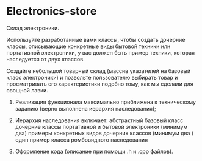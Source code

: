 # Electronics-store

Склад электроники.

Используйте разработанные вами классы, чтобы создать дочерние классы, описывающие конкретные виды бытовой техники или портативной электроники, у вас должен быть пример техники, которая наследуется от двух классов.

Создайте небольшой товарный склад (массив указателей на базовый класс электроники) и позвольте пользователю выбирать товар и просматривать его характеристики подобно тому, как мы сделали для овощной лавки.

1. Реализация функционала максимально приближена к техническому заданию (верно выполнена иерархия наследования);

2. Иерархия наследования включает:
абстрактный базовый класс
дочерние классы портативной и бытовой электроники (минимум два)
примеры конкретных видов дочерних классов (минимум два )
один пример класса ромбовидного наследования

3. Оформление кода (описание при помощи .h и .cpp файлов).
